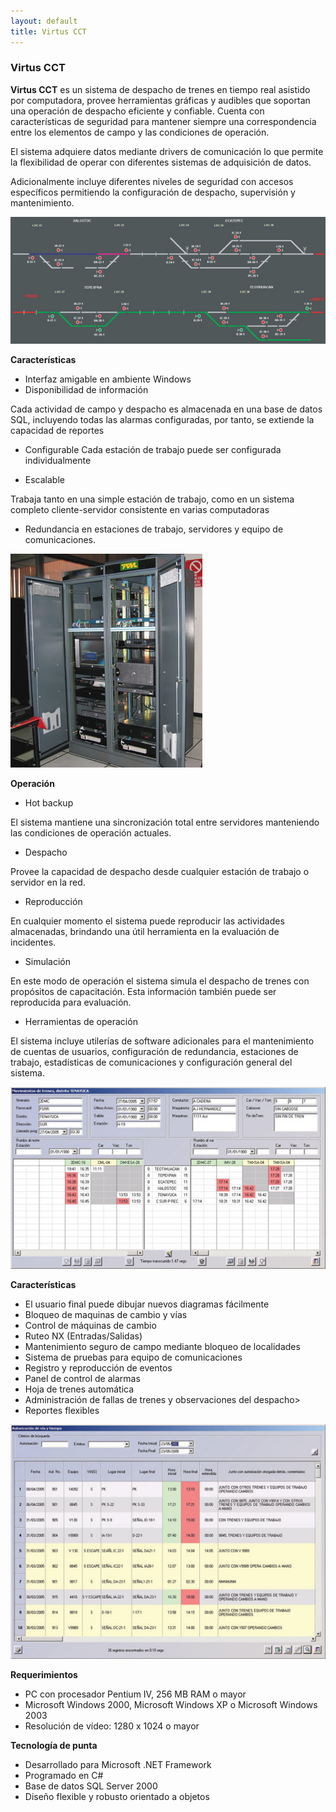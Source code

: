 ```yaml
---
layout: default
title: Virtus CCT
---
```

### Virtus CCT

**Virtus CCT** es un sistema de despacho de trenes en tiempo real asistido por computadora, provee herramientas gráficas y audibles que soportan una operación de despacho eficiente y confiable. Cuenta con características de seguridad para mantener siempre una correspondencia entre los elementos de campo y las condiciones de operación.

El sistema adquiere datos mediante drivers de comunicación lo que permite la flexibilidad de operar con diferentes sistemas de adquisición de datos.

Adicionalmente incluye diferentes niveles de seguridad con accesos específicos permitiendo la configuración de despacho, supervisión y mantenimiento.

![cct_1][cct_1]

**Características**

* Interfaz amigable en ambiente Windows
* Disponibilidad de información

Cada actividad de campo y despacho es almacenada en una base de datos SQL, incluyendo todas las alarmas configuradas, por tanto, se extiende la capacidad de reportes

* Configurable
Cada estación de trabajo puede ser configurada individualmente

* Escalable

Trabaja tanto en una simple estación de trabajo, como en un sistema completo cliente-servidor consistente en varias computadoras

* Redundancia en estaciones de trabajo, servidores y equipo de comunicaciones.

![cct_2][cct_2]

**Operación**

* Hot backup

El sistema mantiene una sincronización total entre servidores manteniendo las condiciones de operación actuales.

* Despacho

Provee la capacidad de despacho desde cualquier estación de trabajo o servidor en la red.

* Reproducción

En cualquier momento el sistema puede reproducir las actividades almacenadas, brindando una útil herramienta en la evaluación de incidentes.

* Simulación

En este modo de operación el sistema simula el despacho de trenes con propósitos de capacitación. Esta información también puede ser reproducida para evaluación.

* Herramientas de operación

El sistema incluye utilerías de software adicionales para el mantenimiento de cuentas de usuarios, configuración de redundancia, estaciones de trabajo, estadísticas de comunicaciones y configuración general del sistema.

![cct_3][cct_3]

**Características**

* El usuario final puede dibujar nuevos diagramas fácilmente
* Bloqueo de maquinas de cambio y vías
* Control de máquinas de cambio
* Ruteo NX (Entradas/Salidas)
* Mantenimiento seguro de campo mediante bloqueo de localidades
* Sistema de pruebas para equipo de comunicaciones
* Registro y reproducción de eventos
* Panel de control de alarmas
* Hoja de trenes automática
* Administración de fallas de trenes y observaciones del despacho&gt;
* Reportes flexibles

![cct_4][cct_4]

**Requerimientos**

* PC con procesador Pentium IV, 256 MB RAM o mayor
* Microsoft Windows 2000, Microsoft Windows XP o Microsoft Windows 2003
* Resolución de vídeo: 1280 x 1024 o mayor

**Tecnología de punta**

* Desarrollado para Microsoft .NET Framework
* Programado en C#
* Base de datos SQL Server 2000
* Diseño flexible y robusto orientado a objetos

[cct_1]: cct_1.jpg
[cct_2]: cct_2.jpg
[cct_3]: cct_3.jpg
[cct_4]: cct_4.jpg
